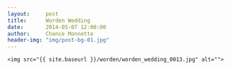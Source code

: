 ```yaml
---
layout:     post
title:      Worden Wedding
date:       2014-05-07 12:00:00
author:     Chance Monnette
header-img: "img/post-bg-01.jpg"
---
```


<p>

    <img src="{{ site.baseurl }}/worden/worden_wedding_0013.jpg" alt="">
 <img src="{{ site.baseurl }}/worden/worden_wedding_0032.jpg" alt="">
 <img src="{{ site.baseurl }}/worden/worden_wedding_0069.jpg" alt="">
 <img src="{{ site.baseurl }}/worden/worden_wedding_0227.jpg" alt="">
 <img src="{{ site.baseurl }}/worden/worden_wedding_0438.jpg" alt="">
<span class="caption text-muted"></span>

</p>